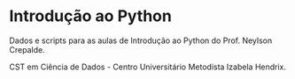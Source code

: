 # Introdução ao Python

Dados e scripts para as aulas de Introdução ao Python do Prof. Neylson Crepalde.

CST em Ciência de Dados - Centro Universitário Metodista Izabela Hendrix.